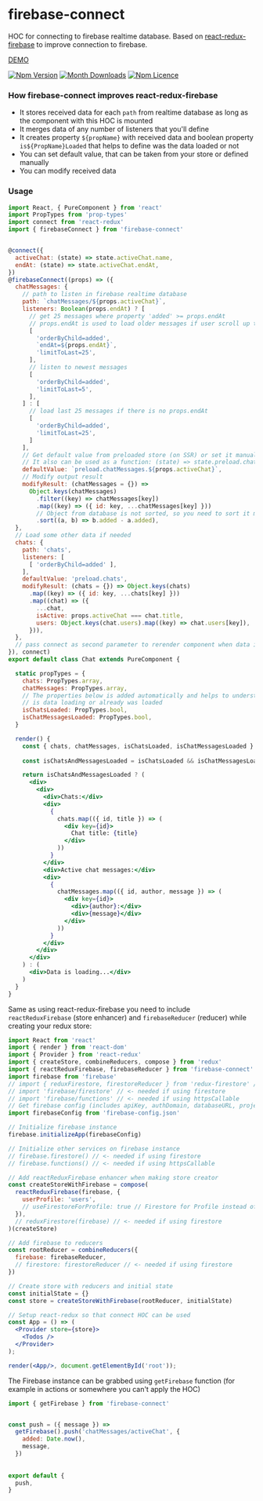 # firebase-connect
HOC for connecting to firebase realtime database.
Based on [react-redux-firebase](https://github.com/prescottprue/react-redux-firebase) to improve connection to firebase.

[DEMO](https://react-firebase-chat-11658.firebaseapp.com/)

[![Npm Version](https://badge.fury.io/js/firebase-connect.svg)](https://www.npmjs.com/package/firebase-connect)
[![Month Downloads](https://img.shields.io/npm/dm/firebase-connect.svg)](http://npm-stat.com/charts.html?package=firebase-connect)
[![Npm Licence](https://img.shields.io/npm/l/firebase-connect.svg)](https://www.npmjs.com/package/firebase-connect)

### How firebase-connect improves react-redux-firebase
- It stores received data for each `path` from realtime database 
as long as the component with this HOC is mounted
- It merges data of any number of listeners that you'll define
- It creates property `${propName}` with received data and boolean property `is${PropName}Loaded` that helps to define
was the data loaded or not
- You can set default value, that can be taken from your store or defined manually
- You can modify received data


### Usage
```jsx
import React, { PureComponent } from 'react'
import PropTypes from 'prop-types'
import connect from 'react-redux'
import { firebaseConnect } from 'firebase-connect'


@connect({
  activeChat: (state) => state.activeChat.name,
  endAt: (state) => state.activeChat.endAt,
})
@firebaseConnect((props) => ({
  chatMessages: {
    // path to listen in firebase realtime database
    path: `chatMessages/${props.activeChat}`,
    listeners: Boolean(props.endAt) ? [
      // get 25 messages where property 'added' >= props.endAt
      // props.endAt is used to load older messages if user scroll up to load more
      [
        'orderByChild=added',
        `endAt=${props.endAt}`,
        'limitToLast=25',
      ],
      // listen to newest messages
      [
        'orderByChild=added',
        'limitToLast=5',
      ],
    ] : [
      // load last 25 messages if there is no props.endAt
      [
        'orderByChild=added',
        'limitToLast=25',
      ]
    ],
    // Get default value from preloaded store (on SSR) or set it manually
    // It also can be used as a function: (state) => state.preload.chats || [],
    defaultValue: `preload.chatMessages.${props.activeChat}`,
    // Modify output result
    modifyResult: (chatMessages = {}) =>
      Object.keys(chatMessages)
        .filter((key) => chatMessages[key])
        .map((key) => ({ id: key, ...chatMessages[key] }))
        // Object from database is not sorted, so you need to sort it manually
        .sort((a, b) => b.added - a.added),
  },
  // Load some other data if needed
  chats: {
    path: 'chats',
    listeners: [
      [ 'orderByChild=added' ],
    ],
    defaultValue: 'preload.chats',
    modifyResult: (chats = {}) => Object.keys(chats)
      .map((key) => ({ id: key, ...chats[key] }))
      .map((chat) => ({
        ...chat,
        isActive: props.activeChat === chat.title,
        users: Object.keys(chat.users).map((key) => chat.users[key]),
      })),
  },
  // pass connect as second parameter to rerender component when data is received
}), connect)
export default class Chat extends PureComponent {

  static propTypes = {
    chats: PropTypes.array,
    chatMessages: PropTypes.array,
    // The properties below is added automatically and helps to understend
    // is data loading or already was loaded
    isChatsLoaded: PropTypes.bool,
    isChatMessagesLoaded: PropTypes.bool,
  }

  render() {
    const { chats, chatMessages, isChatsLoaded, isChatMessagesLoaded } = this.props
    
    const isChatsAndMessagesLoaded = isChatsLoaded && isChatMessagesLoaded

    return isChatsAndMessagesLoaded ? (
      <div>
        <div>
          <div>Chats:</div>
          <div>
            {
              chats.map(({ id, title }) => (
                <div key={id}>
                  Chat title: {title}
                </div>
              ))
            }
          </div>
          <div>Active chat messages:</div>
          <div>
            {
              chatMessages.map(({ id, author, message }) => (
                <div key={id}>
                  <div>{author}:</div>
                  <div>{message}</div>
                </div>
              ))
            }
          </div>
        </div>
      </div>
    ) : (
      <div>Data is loading...</div>
    )
  }
}
```

Same as using react-redux-firebase you need to include `reactReduxFirebase` (store enhancer) and `firebaseReducer`
(reducer) while creating your redux store:

```jsx
import React from 'react'
import { render } from 'react-dom'
import { Provider } from 'react-redux'
import { createStore, combineReducers, compose } from 'redux'
import { reactReduxFirebase, firebaseReducer } from 'firebase-connect'
import firebase from 'firebase'
// import { reduxFirestore, firestoreReducer } from 'redux-firestore' // <- needed if using firestore
// import 'firebase/firestore' // <- needed if using firestore
// import 'firebase/functions' // <- needed if using httpsCallable
// Get firebase config (includes apiKey, authDomain, databaseURL, projectId, storageBucket, messagingSenderId)
import firebaseConfig from 'firebase-config.json'

// Initialize firebase instance
firebase.initializeApp(firebaseConfig)

// Initialize other services on firebase instance
// firebase.firestore() // <- needed if using firestore
// firebase.functions() // <- needed if using httpsCallable

// Add reactReduxFirebase enhancer when making store creator
const createStoreWithFirebase = compose(
  reactReduxFirebase(firebase, {
    userProfile: 'users',
    // useFirestoreForProfile: true // Firestore for Profile instead of Realtime DB
  }),
  // reduxFirestore(firebase) // <- needed if using firestore
)(createStore)

// Add firebase to reducers
const rootReducer = combineReducers({
  firebase: firebaseReducer,
  // firestore: firestoreReducer // <- needed if using firestore
})

// Create store with reducers and initial state
const initialState = {}
const store = createStoreWithFirebase(rootReducer, initialState)

// Setup react-redux so that connect HOC can be used
const App = () => (
  <Provider store={store}>
    <Todos />
  </Provider>
);

render(<App/>, document.getElementById('root'));
```

The Firebase instance can be grabbed using `getFirebase` function
(for example in actions or somewhere you can't apply the HOC)

```jsx
import { getFirebase } from 'firebase-connect'


const push = ({ message }) =>
  getFirebase().push('chatMessages/activeChat', {
    added: Date.now(),
    message,
  })
  
  
export default {
  push,
}
```
